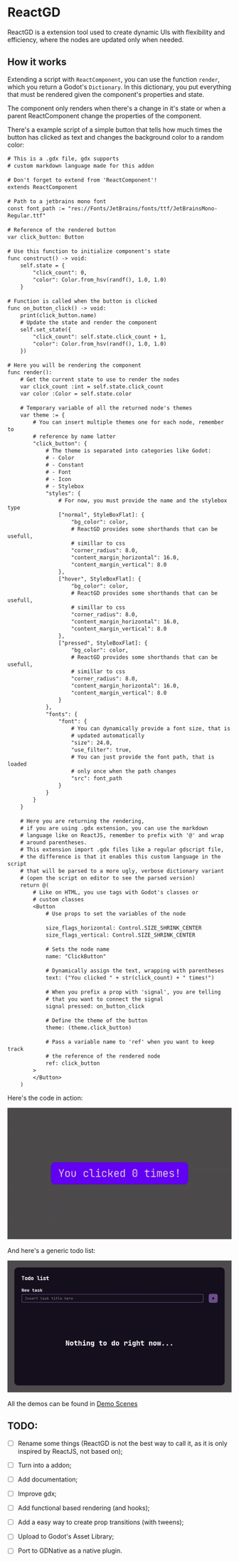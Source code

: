 # ReactGD
ReactGD is a extension tool used to create dynamic UIs with flexibility and efficiency, where the nodes are updated only when needed.

## How it works
Extending a script with `ReactComponent`, you can use the function `render`, which you return a Godot's `Dictionary`.
In this dictionary, you put everything that must be rendered given the component's properties and state.

The component only renders when there's a change in it's state or when a parent ReactComponent change the properties of the component.

There's a example script of a simple button that tells how much times the button has clicked as text and changes the background color to a random color:

```gdscript
# This is a .gdx file, gdx supports
# custom markdown language made for this addon

# Don't forget to extend from 'ReactComponent'!
extends ReactComponent

# Path to a jetbrains mono font
const font_path := "res://Fonts/JetBrains/fonts/ttf/JetBrainsMono-Regular.ttf"

# Reference of the rendered button
var click_button: Button

# Use this function to initialize component's state
func construct() -> void:
	self.state = {
		"click_count": 0,
		"color": Color.from_hsv(randf(), 1.0, 1.0)
	}

# Function is called when the button is clicked
func on_button_click() -> void:
	print(click_button.name)
	# Update the state and render the component
	self.set_state({
		"click_count": self.state.click_count + 1,
		"color": Color.from_hsv(randf(), 1.0, 1.0)
	})

# Here you will be rendering the component
func render():
	# Get the current state to use to render the nodes
	var click_count :int = self.state.click_count
	var color :Color = self.state.color

	# Temporary variable of all the returned node's themes
	var theme := {
		# You can insert multiple themes one for each node, remember to
		# reference by name latter
		"click_button": {
			# The theme is separated into categories like Godot:
			# - Color
			# - Constant
			# - Font
			# - Icon
			# - Stylebox
			"styles": {
				# For now, you must provide the name and the stylebox type
				["normal", StyleBoxFlat]: {
					"bg_color": color,
					# ReactGD provides some shorthands that can be usefull,
					# simillar to css
					"corner_radius": 8.0,
					"content_margin_horizontal": 16.0,
					"content_margin_vertical": 8.0
				},
				["hover", StyleBoxFlat]: {
					"bg_color": color,
					# ReactGD provides some shorthands that can be usefull,
					# simillar to css
					"corner_radius": 8.0,
					"content_margin_horizontal": 16.0,
					"content_margin_vertical": 8.0
				},
				["pressed", StyleBoxFlat]: {
					"bg_color": color,
					# ReactGD provides some shorthands that can be usefull,
					# simillar to css
					"corner_radius": 8.0,
					"content_margin_horizontal": 16.0,
					"content_margin_vertical": 8.0
				}
			},
			"fonts": {
				"font": {
					# You can dynamically provide a font size, that is
					# updated automatically
					"size": 24.0,
					"use_filter": true,
					# You can just provide the font path, that is loaded
					# only once when the path changes
					"src": font_path
				}
			}
		}
	}

	# Here you are returning the rendering,
	# if you are using .gdx extension, you can use the markdown
	# language like on ReactJS, remember to prefix with '@' and wrap
	# around parentheses.
	# This extension import .gdx files like a regular gdscript file,
	# the difference is that it enables this custom language in the script
	# that will be parsed to a more ugly, verbose dictionary variant
	# (open the script on editor to see the parsed version)
	return @(
		# Like on HTML, you use tags with Godot's classes or
		# custom classes
		<Button
			# Use props to set the variables of the node

			size_flags_horizontal: Control.SIZE_SHRINK_CENTER
			size_flags_vertical: Control.SIZE_SHRINK_CENTER

			# Sets the node name
			name: "ClickButton"

			# Dynamically assign the text, wrapping with parentheses
			text: ("You clicked " + str(click_count) + " times!")

			# When you prefix a prop with 'signal', you are telling
			# that you want to connect the signal
			signal pressed: on_button_click

			# Define the theme of the button
			theme: (theme.click_button)

			# Pass a variable name to 'ref' when you want to keep track
			# the reference of the rendered node
			ref: click_button
		>
		</Button>
	)
```
Here's the code in action:

![alt text](Demo%20Images/ClickButton.gif)

And here's a generic todo list:

![alt text](Demo%20Images/TodoList.gif)

All the demos can be found in [Demo Scenes](Demo%20Scenes)

## TODO:
- [ ] Rename some things (ReactGD is not the best way to call it, as it is only inspired by ReactJS, not based on);
- [ ] Turn into a addon;
- [ ] Add documentation;
- [ ] Improve gdx;
- [ ] Add functional based rendering (and hooks);
- [ ] Add a easy way to create prop transitions (with tweens);
- [ ] Upload to Godot's Asset Library;
- [ ] Port to GDNative as a native plugin.

